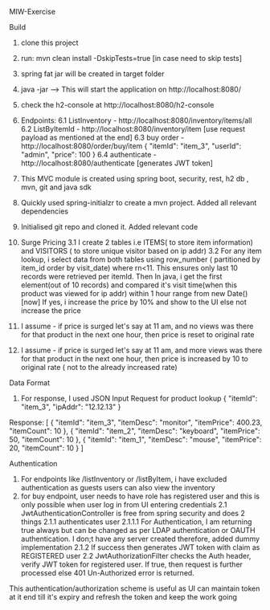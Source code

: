 MIW-Exercise

Build
1. clone this project 
2. run: mvn clean install -DskipTests=true [in case need to skip tests]
3. spring fat jar will be created in target folder
4. java -jar <spring-jar> --> This will start the application on http://localhost:8080/
5. check the h2-console at http://localhost:8080/h2-console
6. Endpoints:
    6.1 ListInventory - http://localhost:8080/inventory/items/all
    6.2 ListByItemId - http://localhost:8080/inventory/item [use request payload as mentioned at the end]
    6.3 buy order - http://localhost:8080/order/buy/item
   {
   "itemId": "item_3",
   "userId": "admin",
   "price": 100
   }
    6.4 authenticate - http://localhost:8080/authenticate [generates JWT token]

8. This MVC module is created using spring boot, security, rest, h2 db , mvn, git and java sdk
9. Quickly used spring-initialzr to create a mvn project. Added all relevant dependencies
10. Initialised git repo and cloned it. Added relevant code
11. Surge Pricing
    3.1 I create 2 tables i.e ITEMS( to store item information) and VISITORS ( to store unique visitor based on ip addr)
    3.2 For any item lookup, i select data from both tables using row_number ( partitioned by item_id order by visit_date) where rn<11. 
         This ensures only last 10 records were retrieved per itemId.
         Then In java, i get the first element(out of 10 records) and compared it's visit time(when this product was viewed for ip addr) within 1 hour range from new Date() [now]
         If yes, i increase the price by 10% and show to the UI else not increase the price
12. I assume - if price is surged let's say at 11 am, and no views was there for that product in the next one hour, then price is reset to original rate
13. I assume - if price is surged let's say at 11 am, and more views was there for that product in the next one hour, then price is increased by 10  to original rate ( not to the already increased rate)

Data Format
1. For response, I used JSON
   Input Request for product lookup
   {
   "itemId": "item_3",
   "ipAddr": "12.12.13"
   }

  Response:
  [
  {
  "itemId": "item_3",
  "itemDesc": "monitor",
  "itemPrice": 400.23,
  "itemCount": 10
  },
  {
  "itemId": "item_2",
  "itemDesc": "keyboard",
  "itemPrice": 50,
  "itemCount": 10
  },
  {
  "itemId": "item_1",
  "itemDesc": "mouse",
  "itemPrice": 20,
  "itemCount": 10
  }
  ]
  
Authentication
1. For endpoints like /listInventory or /listByItem, i have excluded authentication as guests users can also view the inventory
2. for buy endpoint, user needs to have role has registered user and this is only possible when user log in from UI entering credentials
    2.1 JwtAuthenticationController is free from spring security and does 2 things
        2.1.1 authenticates user
            2.1.1.1 For Authentication, I am returning true always but can be changed as per LDAP authentication or OAUTH authentication. I don;t have any server created therefore, added dummy implementation
        2.1.2 If success then generates JWT token with claim as REGISTERED user
    2.2 JwtAuthorizationFilter checks the Auth header, verify JWT token for registered user. If true, then request is further processed else 401 Un-Authorized error is returned.

This authentication/authorization scheme is useful as UI can maintain token at it end till it's expiry and refresh the token and keep the work going